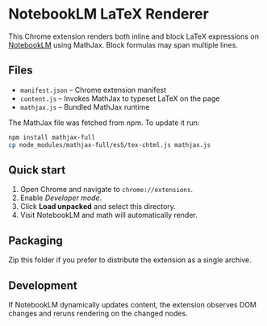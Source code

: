 # NotebookLM LaTeX Renderer

This Chrome extension renders both inline and block LaTeX expressions on [NotebookLM](https://notebooklm.google.com/) using MathJax. Block formulas may span multiple lines.

## Files

- `manifest.json` – Chrome extension manifest
- `content.js` – Invokes MathJax to typeset LaTeX on the page
- `mathjax.js` – Bundled MathJax runtime

The MathJax file was fetched from npm. To update it run:

```bash
npm install mathjax-full
cp node_modules/mathjax-full/es5/tex-chtml.js mathjax.js
```

## Quick start

1. Open Chrome and navigate to `chrome://extensions`.
2. Enable *Developer mode*.
3. Click **Load unpacked** and select this directory.
4. Visit NotebookLM and math will automatically render.

## Packaging

Zip this folder if you prefer to distribute the extension as a single archive.

## Development

If NotebookLM dynamically updates content, the extension observes DOM changes and reruns rendering on the changed nodes.
